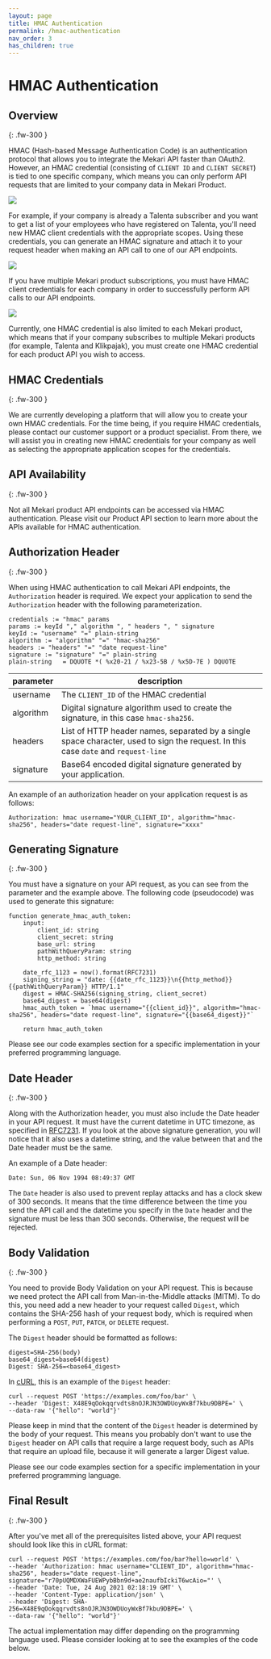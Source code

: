 ```yaml
---
layout: page
title: HMAC Authentication
permalink: /hmac-authentication
nav_order: 3
has_children: true
---
```


# HMAC Authentication

## Overview
{: .fw-300 }

HMAC (Hash-based Message Authentication Code) is an authentication protocol that allows you to integrate the Mekari API faster than OAuth2. However, an HMAC credential (consisting of `CLIENT ID` and `CLIENT SECRET`) is tied to one specific company, which means you can only perform API requests that are limited to your company data in Mekari Product. 

![](/docs/kb/assets/images/hmac-auth-flow-1.png)

For example, if your company is already a Talenta subscriber and you want to get a list of your employees who have registered on Talenta, you'll need new HMAC client credentials with the appropriate scopes. Using these credentials, you can generate an HMAC signature and attach it to your request header when making an API call to one of our API endpoints. 

![](/docs/kb/assets/images/hmac-auth-flow-2.png)

If you have multiple Mekari product subscriptions, you must have HMAC client credentials for each company in order to successfully perform API calls to our API endpoints.

![](/docs/kb/assets/images/hmac-auth-flow-3.png)

Currently, one HMAC credential is also limited to each Mekari product, which means that if your company subscribes to multiple Mekari products (for example, Talenta and Klikpajak), you must create one HMAC credential for each product API you wish to access.

## HMAC Credentials
{: .fw-300 }

We are currently developing a platform that will allow you to create your own HMAC credentials. For the time being, if you require HMAC credentials, please contact our customer support or a product specialist. From there, we will assist you in creating new HMAC credentials for your company as well as selecting the appropriate application scopes for the credentials.

## API Availability
{: .fw-300 }

Not all Mekari product API endpoints can be accessed via HMAC authentication. Please visit our Product API section to learn more about the APIs available for HMAC authentication.

## Authorization Header
{: .fw-300 }

When using HMAC authentication to call Mekari API endpoints, the `Authorization` header is required. We expect your application to send the `Authorization` header with the following parameterization. 

```
credentials := "hmac" params
params := keyId "," algorithm ", " headers ", " signature
keyId := "username" "=" plain-string
algorithm := "algorithm" "=" "hmac-sha256"
headers := "headers" "=" "date request-line"
signature := "signature" "=" plain-string
plain-string   = DQUOTE *( %x20-21 / %x23-5B / %x5D-7E ) DQUOTE
```

| parameter | description |
|--|--|
| username | The `CLIENT_ID` of the HMAC credential |
| algorithm | Digital signature algorithm used to create the signature, in this case `hmac-sha256`. |
| headers | List of HTTP header names, separated by a single space character, used to sign the request. In this case `date` and `request-line` |
| signature | Base64 encoded digital signature generated by your application. |

An example of an authorization header on your application request is as follows:

```
Authorization: hmac username="YOUR_CLIENT_ID", algorithm="hmac-sha256", headers="date request-line", signature="xxxx"
```

## Generating Signature
{: .fw-300 }

You must have a signature on your API request, as you can see from the parameter and the example above. The following code (pseudocode) was used to generate this signature:

```
function generate_hmac_auth_token:
    input:
        client_id: string
        client_secret: string
        base_url: string 
        pathWithQueryParam: string
        http_method: string 

    date_rfc_1123 = now().format(RFC7231)
    signing_string = "date: {{date_rfc_1123}}\n{{http_method}} {{pathWithQueryParam}} HTTP/1.1"
    digest = HMAC-SHA256(signing_string, client_secret)
    base64_digest = base64(digest)
    hmac_auth_token = `hmac username="{{client_id}}", algorithm="hmac-sha256", headers="date request-line", signature="{{base64_digest}}"`

    return hmac_auth_token
```

Please see our code examples section for a specific implementation in your preferred programming language.

## Date Header
{: .fw-300 }

Along with the Authorization header, you must also include the Date header in your API request. It must have the current datetime in UTC timezone, as specified in [RFC7231](https://datatracker.ietf.org/doc/html/rfc7231#section-7.1.1.1). If you look at the above signature generation, you will notice that it also uses a datetime string, and the value between that and the Date header must be the same.

An example of a Date header: 

```
Date: Sun, 06 Nov 1994 08:49:37 GMT
```

The `Date` header is also used to prevent replay attacks and has a clock skew of 300 seconds. It means that the time difference between the time you send the API call and the datetime you specify in the `Date` header and the signature must be less than 300 seconds. Otherwise, the request will be rejected. 

## Body Validation
{: .fw-300 }

You need to provide Body Validation on your API request. This is because we need protect the API call from Man-in-the-Middle attacks (MITM). To do this, you need add a new header to your request called `Digest`, which contains the SHA-256 hash of your request body, which is required when performing a `POST`, `PUT`, `PATCH`, or `DELETE` request.

The `Digest` header should be formatted as follows:

```
digest=SHA-256(body)
base64_digest=base64(digest)
Digest: SHA-256=<base64_digest>
```

In [cURL](https://curl.se/), this is an example of the `Digest` header:

```
curl --request POST 'https://examples.com/foo/bar' \
--header 'Digest: X48E9qOokqqrvdts8nOJRJN3OWDUoyWxBf7kbu9DBPE=' \
--data-raw '{"hello": "world"}'
```

Please keep in mind that the content of the `Digest` header is determined by the body of your request. This means you probably don't want to use the `Digest` header on API calls that require a large request body, such as APIs that require an upload file, because it will generate a larger Digest value.

Please see our code examples section for a specific implementation in your preferred programming language. 

## Final Result
{: .fw-300 }

After you've met all of the prerequisites listed above, your API request should look like this in cURL format:

```
curl --request POST 'https://examples.com/foo/bar?hello=world' \
--header 'Authorization: hmac username="CLIENT_ID", algorithm="hmac-sha256", headers="date request-line", signature="r70pUQMDXWaFUEWPybBbn9d+ae2naufbIckiT6wcAio="' \
--header 'Date: Tue, 24 Aug 2021 02:18:19 GMT' \
--header 'Content-Type: application/json' \
--header 'Digest: SHA-256=X48E9qOokqqrvdts8nOJRJN3OWDUoyWxBf7kbu9DBPE=' \
--data-raw '{"hello": "world"}'
```

The actual implementation may differ depending on the programming language used. Please consider looking at to see the examples of the code below.

